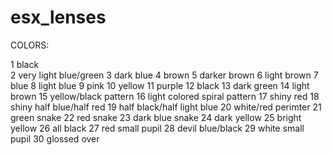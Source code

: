 # esx_lenses

COLORS:

  1 black </br>
  2 very light blue/green
  3 dark blue
  4 brown
  5 darker brown
  6 light brown
  7 blue
  8 light blue
  9 pink
  10 yellow
  11 purple
  12 black
  13 dark green
  14 light brown
  15 yellow/black pattern
  16 light colored spiral pattern
  17 shiny red
  18 shiny half blue/half red
  19 half black/half light blue
  20 white/red perimter
  21 green snake
  22 red snake
  23 dark blue snake
  24 dark yellow
  25 bright yellow
  26 all black
  27 red small pupil
  28 devil blue/black
  29 white small pupil
  30 glossed over
